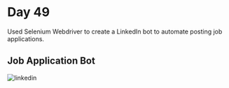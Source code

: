 # Day 49

Used Selenium Webdriver to create a LinkedIn bot to automate posting job applications.

## Job Application Bot

![linkedin](linkedin.gif)